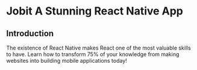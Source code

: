# Jobit A Stunning React Native App

## Introduction
The existence of React Native makes React one of the most valuable skills to have. Learn how to transform 75% of your knowledge from making websites into building mobile applications today!


